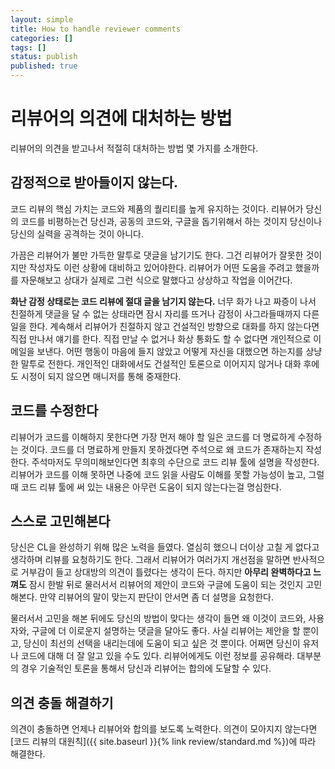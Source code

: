 ```yaml
---
layout: simple
title: How to handle reviewer comments
categories: []
tags: []
status: publish
published: true
---
```


# 리뷰어의 의견에 대처하는 방법
리뷰어의 의견을 받고나서 적절히 대처하는 방법 몇 가지를 소개한다.

## 감정적으로 받아들이지 않는다.
코드 리뷰의 핵심 가치는 코드와 제품의 퀄리티를 높게 유지하는 것이다. 리뷰어가 당신의 코드를 비평하는건 당신과, 공동의 코드와, 구글을 돕기위해서 하는 것이지 당신이나 당신의 실력을 공격하는 것이 아니다.

가끔은 리뷰어가 불만 가득한 말투로 댓글을 남기기도 한다. 그건 리뷰어가 잘못한 것이지만 작성자도 이런 상황에 대비하고 있어야한다. 리뷰어가 어떤 도움을 주려고 했을까를 자문해보고 상대가 실제로 그런 식으로 말했다고 상상하고 작업을 이어간다.

**화난 감정 상태로는 코드 리뷰에 절대 글을 남기지 않는다.** 너무 화가 나고 짜증이 나서 친절하게 댓글을 달 수 없는 상태라면 잠시 자리를 뜨거나 감정이 사그라들때까지 다른 일을 한다. 계속해서 리뷰어가 친절하지 않고 건설적인 방향으로 대화를 하지 않는다면 직접 만나서 얘기를 한다. 직접 만날 수 없거나 화상 통화도 할 수 없다면 개인적으로 이메일을 보낸다. 어떤 행동이 마음에 들지 않았고 어떻게 자신을 대했으면 하는지를 상냥한 말투로 전한다. 개인적인 대화에서도 건설적인 토론으로 이어지지 않거나 대화 후에도 시정이 되지 않으면 매니저를 통해 중재한다.

## 코드를 수정한다
리뷰어가 코드를 이해하지 못한다면 가장 먼저 해야 할 일은 코드를 더 명료하게 수정하는 것이다. 코드를 더 명료하게 만들지 못하겠다면 주석으로 왜 코드가 존재하는지 작성한다. 주석마저도 무의미해보인다면 최후의 수단으로 코드 리뷰 툴에 설명을 작성한다. 리뷰어가 코드를 이해 못하면 나중에 코드 읽을 사람도 이해를 못할 가능성이 높고, 그럴때 코드 리뷰 툴에 써 있는 내용은 아무런 도움이 되지 않는다는걸 명심한다.

## 스스로 고민해본다
당신은 CL을 완성하기 위해 많은 노력을 들였다. 열심히 했으니 더이상 고칠 게 없다고 생각하며 리뷰를 요청하기도 한다. 그래서 리뷰어가 여러가지 개선점을 말하면 반사적으로 거부감이 들고 상대방의 의견이 틀렸다는 생각이 든다. 하지만 **아무리 완벽하다고 느껴도** 잠시 한발 뒤로 물러서서 리뷰어의 제안이 코드와 구글에 도움이 되는 것인지 고민해본다. 만약 리뷰어의 말이 맞는지 판단이 안서면 좀 더 설명을 요청한다.

물러서서 고민을 해본 뒤에도 당신의 방법이 맞다는 생각이 들면 왜 이것이 코드와, 사용자와, 구글에 더 이로운지 설명하는 댓글을 달아도 좋다. 사실 리뷰어는 제안을 할 뿐이고, 당신이 최선의 선택을 내리는데에 도움이 되고 싶은 것 뿐이다. 어쩌면 당신이 유저나 코드에 대해 더 잘 알고 있을 수도 있다. 리뷰어에게도 이런 정보를 공유해라. 대부분의 경우 기술적인 토론을 통해서 당신과 리뷰어는 합의에 도달할 수 있다.


## 의견 충돌 해결하기
의견이 충돌하면 언제나 리뷰어와 합의를 보도록 노력한다. 의견이 모아지지 않는다면 [코드 리뷰의 대원칙]({{ site.baseurl }}{% link review/standard.md %})에 따라 해결한다.